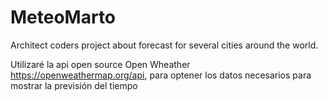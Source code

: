 # MeteoMarto
Architect coders project about forecast for several cities around the world.

Utilizaré la api open source Open Wheather https://openweathermap.org/api, para optener los datos necesarios para mostrar la previsión del tiempo
